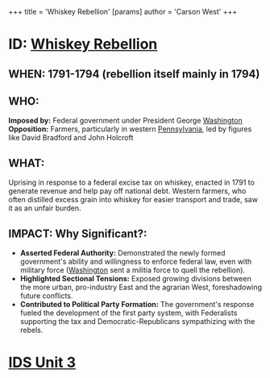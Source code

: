+++
 title = 'Whiskey Rebellion'
[params]
	author = 'Carson West'
+++
# ID: [Whiskey Rebellion](./../whiskey-rebellion/) 

## WHEN: 1791-1794 (rebellion itself mainly in 1794)

## WHO: 
**Imposed by:** Federal government under President George [Washington](./../washington/) 
**Opposition:** Farmers, particularly in western [Pennsylvania](./../pennsylvania/), led by figures like David Bradford and John Holcroft 

## WHAT: 
Uprising in response to a federal excise tax on whiskey, enacted in 1791 to generate revenue and help pay off national debt. Western farmers, who often distilled excess grain into whiskey for easier transport and trade, saw it as an unfair burden.  

## IMPACT: Why Significant?: 
* **Asserted Federal Authority:** Demonstrated the newly formed government's ability and willingness to enforce federal law, even with military force ([Washington](./../washington/) sent a militia force to quell the rebellion).
* **Highlighted Sectional Tensions:**  Exposed growing divisions between the more urban, pro-industry East and the agrarian West, foreshadowing future conflicts.
* **Contributed to Political Party Formation:**  The government's response fueled the development of the first party system, with Federalists supporting the tax and Democratic-Republicans sympathizing with the rebels. 

# [IDS Unit 3](./../ids-unit-3/)